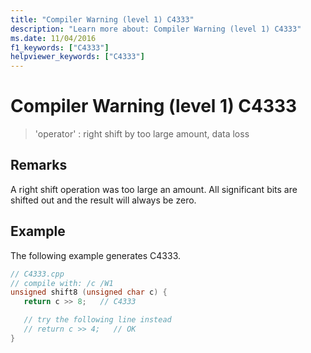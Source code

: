 ```yaml
---
title: "Compiler Warning (level 1) C4333"
description: "Learn more about: Compiler Warning (level 1) C4333"
ms.date: 11/04/2016
f1_keywords: ["C4333"]
helpviewer_keywords: ["C4333"]
---
```

# Compiler Warning (level 1) C4333

> 'operator' : right shift by too large amount, data loss

## Remarks

A right shift operation was too large an amount.  All significant bits are shifted out and the result will always be zero.

## Example

The following example generates C4333.

```cpp
// C4333.cpp
// compile with: /c /W1
unsigned shift8 (unsigned char c) {
   return c >> 8;   // C4333

   // try the following line instead
   // return c >> 4;   // OK
}
```
